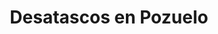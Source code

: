---
id: 'service-14'
title: 'Desatascos en Pozuelo'

titleMeta: "Desatascos en Pozuelo - Expertos en Pocería y Desatrancos "
lugar: 'Pozuelo'
mediumImage: 'renovation-lg.webp'
largeImage: 'desatascospozuelo-md.webp'
metaContent: "Desatascos Pociten: Desatascos en Pozuelo, expertos en pocería y desatrancos 💧. Solucionamos tus problemas de atascos rápidamente. ¡Llámanos! ☎️ 647 376 782."
detailBreadcrumbSubTitle: 'Single Service'
detailBreadcrumbDesc: 'Empresa de poceros en Pozuelo con los mejores precios'
canonical: https://www.desatascos-madrid.com/desatascos/desatascos-pozuelo


title2: 'Desatascos en Pozuelo'
#PARRAFO color negro de fondo y letras en verde
detailSubTitle: 'Desatascos y Obras de Pocería en Pozuelo: Soluciones Efectivas de Desatascos Pociten'

#PARRAFO slider
parrafo: "Desatascos y Obras de Pocería: Soluciones Rápidas y Efectivas para sus Problemas de Saneamiento en Pozuelo"

#PARRAFO Primera pregunta



descripcion: "En Desatascos Pociten, nos enorgullece ofrecer soluciones efectivas y de alta calidad para desatascos y obras de pocería en Pozuelo y sus alrededores. Como empresa especializada en la limpieza y mantenimiento de redes de saneamiento, nos comprometemos a garantizar el correcto funcionamiento de las tuberías y alcantarillas de nuestros clientes, evitando problemas como atascos, inundaciones y olores desagradables."
detailDesc: "Cuando se trata de problemas de alcantarillado y tuberías, es importante contar con una empresa especializada en desatascos y obras de pocería en Pozuelo y sus alrededores. En Desatascos Pociten, nos enorgullecemos de ofrecer soluciones de alta calidad para garantizar que su sistema de alcantarillado y tuberías funcione correctamente."

#PARRAFO Segunda pregunta


descripcion1: "Ofrecemos una amplia gama de servicios para satisfacer las necesidades de nuestros clientes. Nuestros servicios incluyen la limpieza de tuberías, desatascos de alcantarillado, reparación de tuberías y instalación de nuevas tuberías. Trabajamos diligentemente para garantizar que su sistema de alcantarillado y tuberías funcione de manera eficiente y sin problemas."
descripcion2: ""

#PARRAFO Tercera pregunta

descripcion3: "En Desatascos Pociten, nos esforzamos por utilizar métodos naturales y seguros para resolver los problemas de atascos. Utilizamos tecnologías y herramientas especializadas para eliminar cualquier obstrucción en las tuberías sin dañar el medio ambiente. Además, ofrecemos servicios de emergencia las 24 horas del día, los 7 días de la semana, para resolver cualquier problema urgente que pueda tener con su sistema de alcantarillado o tuberías."

#Set inner Html con contenido variable

contenidoDescripcion: "
<h2>Servicios de Desatascos en Pozuelo</h2>
<p>Ofrecemos servicios de desatascos de alta calidad en Pozuelo y sus alrededores. Nuestro equipo de profesionales altamente capacitados utiliza herramientas y tecnologías de última generación para eliminar los atascos más difíciles de manera rápida y efectiva. Ya sea que se trate de un atasco en su hogar o en su negocio, estamos aquí para ayudarlo.</p>
<br>

<h3>Limpieza de Tuberías</h3>
<p>Una de las causas más comunes de atascos son las tuberías obstruidas. En Desatascos Pociten, utilizamos una amplia gama de técnicas y herramientas especializadas para limpiar las tuberías y eliminar cualquier obstrucción. Esto ayuda a evitar futuros problemas de atascos y mejora el flujo de agua en su hogar o negocio.</p>
<br>
<h3>Desatascos de Alcantarillado</h3>
<p>Cuando se trata de atascos en las alcantarillas, podemos ayudarlo a resolver el problema rápidamente. Nuestro equipo utiliza herramientas de alta presión para eliminar los atascos más difíciles en el sistema de alcantarillado. Además, podemos realizar una inspección completa del sistema para detectar cualquier problema adicional..</p>
<br>
<h2>Servicios de Obras de Pocería en Pozuelo</h2>
<p>En Desatascos Pociten, también ofrecemos servicios de obras de pocería en Pozuelo y sus alrededores. Nuestro equipo altamente capacitado está equipado con las herramientas y tecnologías necesarias para realizar cualquier trabajo de pocería, desde la instalación de nuevas tuberías hasta la reparación de las existentes.</p>
<br>
<h3>Reparación de Tuberías</h3>
<p>Cuando las tuberías están dañadas, pueden causar una serie de problemas, desde atascos hasta inundaciones. En Desatascos Pociten, podemos ayudarlo a resolver cualquier problema de tuberías. Utilizamos tecnologías avanzadas para detectar y reparar las tuberías dañadas sin causar ningún daño adicional.</p>
<br>
<h3>Instalación de Tuberías</h3>
<p>Si necesita nuevas tuberías instaladas en su hogar o negocio, podemos ayudarlo. En Desatascos Pociten, tenemos años de experiencia en la instalación de tuberías de alta calidad. Utilizamos materiales duraderos y de alta calidad para garantizar que su sistema de tuberías funcione correctamente durante muchos años.</p>
"

#PARRAFO Cuarta pregunta

descripcion4: "En Desatascos Pociten, nos enorgullece ofrecer soluciones de alta calidad para desatascos y obras de pocería en Pozuelo y sus alrededores. Nuestro equipo altamente capacitado está equipado con las herramientas y tecnologías necesarias para resolver cualquier problema de alcantarillado o tubería."

#PARRAFO Quinta pregunta


#FAqs de la pagina

accordionData:
 [
    {
      question: '¿Cuánto tiempo lleva el proceso de desatascos y obras de pocería?',
      answer:
        'El tiempo que lleva el proceso depende del tamaño y la complejidad del problema en cuestión. Sin embargo, nuestro equipo trabaja de manera eficiente y efectiva para resolver cualquier problema lo antes posible.',
    },
    {
      question: '¿Utilizan productos químicos para desatascar las tuberías?',
      answer:
        'En Desatascos Pociten, nos esforzamos por utilizar métodos naturales y seguros para resolver los problemas de atascos. Utilizamos tecnologías y herramientas especializadas para eliminar cualquier obstrucción en las tuberías sin dañar el medio ambiente.
',
    },
    {
      question: '¿Ofrecen servicios de emergencia?',
      answer:
        'Sí, ofrecemos servicios de emergencia las 24 horas del día, los 7 días de la semana, para resolver cualquier problema urgente que pueda tener con su sistema de alcantarillado o tuberías.',
    },
      {
      question: '¿Cuál es el precio de los servicios de Desatascos Pociten?',
      answer: 'El precio de los servicios de Desatascos Pociten varía según el tipo y la gravedad del problema, así como el tipo de servicio que se requiere. La empresa ofrece presupuestos personalizados para cada cliente.'
    },
      {
      question: '¿Qué garantía ofrecen para sus servicios?',
      answer:
        'En Desatascos Pociten, nos comprometemos a ofrecer servicios de alta calidad y soluciones efectivas para los problemas de desatascos y obras de pocería. Si no está completamente satisfecho con nuestros servicios, haremos todo lo posible para resolver cualquier problema y garantizar su satisfacción.'
    },
  ]

#OPCIONES LI

option1: '✅ Pisos y viviendas en general con problemas de atascos en bañeras, fregaderos o inodoros.'
option2: '✅ Chalets individuales, adosados o pareados de clientes particulares en general con problemas de atascos en arquetas de hojas o tierra. '
option3: '✅ Colegios con atascos en general de aseos y arquetas de patios.'
option4: '✅ Urbanizaciones con atascos, arquetas deterioradas, problemas de tuberías o bajantes.'
option5: '✅ Restaurantes con problemas de atascos en cocina, fregaderos o en los aseos de los clientes.'
option6: '✅ Instalaciones deportivas con problemas en los desagües de las piscina o vaciado de arquetas en los vestuarios.'
option7: '✅ Hoteles para el mantenimiento de sus instalaciones, queriendo dar siempre el mejor servicio a sus huéspedes.'
option 8: '✅ Multinacionales para incidencias o mantenimiento de las instalaciones distribuidas en sus oficinas.'
option 9: '✅ Naves industriales, que generan residuos que sin remedio se acumulan en sus arquetas produciendo atrancos.'


#PARRAFO TEXTO FONDO NEGRO LETRAS VERDES ANTES DE BOTON

parrafo1: '<h2>24 HORAS A TU SERVICIO</h2>'

isFeatured: true
---
